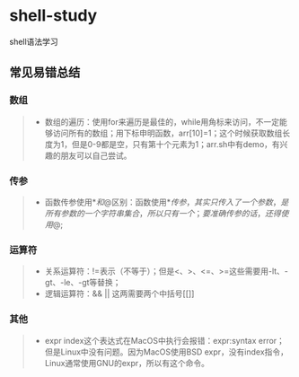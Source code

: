 # shell-study

shell语法学习

## 常见易错总结

### 数组

> + 数组的遍历：使用for来遍历是最佳的，while用角标来访问，不一定能够访问所有的数组；用下标申明函数，arr[10]=1；这个时候获取数组长度为1，但是0-9都是空，只有第十个元素为1；arr.sh中有demo，有兴趣的朋友可以自己尝试。

### 传参

> + 函数传参使用$*和$@区别：函数使用$*传参，其实只传入了一个参数，是所有参数的一个字符串集合，所以只有一个；要准确传参的话，还得使用$@;

### 运算符

> + 关系运算符：!=表示（不等于）；但是<、>、<=、>=这些需要用-lt、-gt、-le、-gt等替换；
> + 逻辑运算符：&& || 这两需要两个中括号[[]]

### 其他

> + expr index这个表达式在MacOS中执行会报错：expr:syntax error；但是Linux中没有问题。因为MacOS使用BSD expr，没有index指令，Linux通常使用GNU的expr，所以有这个命令。
